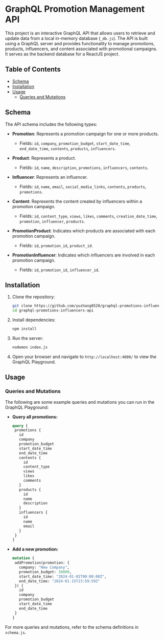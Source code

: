 # GraphQL Promotion Management API

This project is an interactive GraphQL API that allows users to retrieve and update data from a local in-memory database (`_db.js`). The API is built using a GraphQL server and provides functionality to manage promotions, products, influencers, and content associated with promotional campaigns. It serves as the backend database for a ReactJS project.

## Table of Contents

- [Schema](#schema)
- [Installation](#installation)
- [Usage](#usage)
  - [Queries and Mutations](#queries-and-mutations)

<a name="schema"></a>
## Schema

The API schema includes the following types:

- **Promotion**: Represents a promotion campaign for one or more products.
  - Fields: `id`, `company`, `promotion_budget`, `start_date_time`, `end_date_time`, `contents`, `products`, `influencers`.

- **Product**: Represents a product.
  - Fields: `id`, `name`, `description`, `promotions`, `influencers`, `contents`.

- **Influencer**: Represents an influencer.
  - Fields: `id`, `name`, `email`, `social_media_links`, `contents`, `products`, `promotions`.

- **Content**: Represents the content created by influencers within a promotion campaign.
  - Fields: `id`, `content_type`, `views`, `likes`, `comments`, `creation_date_time`, `promotion`, `influencer`, `products`.

- **PromotionProduct**: Indicates which products are associated with each promotion campaign.
  - Fields: `id`, `promotion_id`, `product_id`.

- **PromotionInfluencer**: Indicates which influencers are involved in each promotion campaign.
  - Fields: `id`, `promotion_id`, `influencer_id`.

<a id="custom_anchor_name"></a>
## Installation

1. Clone the repository:
   ```bash
   git clone https://github.com/yuzhang0520/graphql-promotions-influencers-api.git
   cd graphql-promotions-influencers-api
2. Install dependencies:
   ```bash
   npm install
3. Run the server:
   ```bash
   nodemon index.js
4. Open your browser and navigate to `http://localhost:4000/` to view the GraphQL Playground.

## Usage

### Queries and Mutations
The following are some example queries and mutations you can run in the GraphQL Playground:

- **Query all promotions:**
  ```graphql
  query {
   promotions {
     id
     company
     promotion_budget
     start_date_time
     end_date_time
     contents {
       id
       content_type
       views
       likes
       comments
     }
     products {
       id
       name
       description
     }
     influencers {
       id
       name
       email
     }
   }
  }
- **Add a new promotion:**
  ```graphql
  mutation {
   addPromotion(promotion: {
     company: "New Company",
     promotion_budget: 30000,
     start_date_time: "2024-01-01T00:00:00Z",
     end_date_time: "2024-01-15T23:59:59Z"
   }) {
     id
     company
     promotion_budget
     start_date_time
     end_date_time
   }
  }

For more queries and mutations, refer to the schema definitions in `schema.js`.
